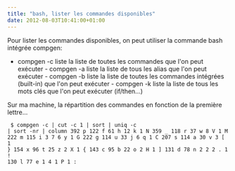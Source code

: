 ```yaml
---
title: "bash, lister les commandes disponibles"
date: 2012-08-03T10:41:00+01:00
---
```

Pour lister les commandes disponibles, on peut utiliser la commande bash intégrée compgen: 

 

- compgen -c liste la liste de toutes les commandes que l'on peut exécuter - compgen -a liste la liste de tous les alias que l'on peut exécuter - compgen -b liste la liste de toutes les commandes intégrées (built-in) que l'on peut exécuter - compgen -k liste la liste de tous les mots clés que l'on peut exécuter (if/then...) 

 Sur ma machine, la répartition des commandes en fonction de la première lettre...  <pre><code>
$ compgen -c | cut -c 1 | sort | uniq -c | sort -nr | column
    392 p     122 f      61 h      12 k       1 N
    359 _     118 r      37 w       8 V       1 M
    222 m     115 i       3 7       6 y       1 G
    222 g     114 u      33 j       6 q       1 C
    207 s     114 a      30 v       3 [       1 }
    154 x      96 t      25 z       2 X       1 {
    143 c      95 b      22 o       2 H       1 ]
    131 d      78 n       2 2       2 .       1 !
    130 l      77 e       1 4       1 P       1 :
</code></pre>
